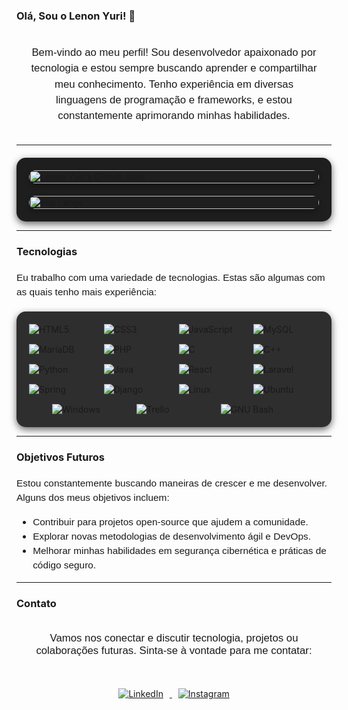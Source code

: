 ### Olá, Sou o Lenon Yuri! 🙂
<div style="text-align: center; padding: 20px; font-size: 1.2em; font-family: Arial, sans-serif; line-height: 1.5;">
  Bem-vindo ao meu perfil! Sou desenvolvedor apaixonado por tecnologia e estou sempre buscando aprender e compartilhar meu conhecimento. Tenho experiência em diversas linguagens de programação e frameworks, e estou constantemente aprimorando minhas habilidades.
</div>

---

<div style="display: flex; flex-wrap: wrap; justify-content: center; gap: 20px; background: #1e1e1e; padding: 20px; border-radius: 15px; box-shadow: 0 4px 12px rgba(0, 0, 0, 0.6); margin-top: 20px;">
  <img src="https://github-readme-stats.vercel.app/api?username=LYuri26&show_icons=true&theme=radical" alt="Lenon Yuri's GitHub stats" style="border-radius: 10px; box-shadow: 0 4px 8px rgba(0, 0, 0, 0.3); width: 100%; max-width: 500px;"/>
  <img src="https://github-readme-stats.vercel.app/api/top-langs/?username=LYuri26&layout=pie&theme=radical" alt="Top Langs" style="border-radius: 10px; box-shadow: 0 4px 8px rgba(0, 0, 0, 0.3); width: 100%; max-width: 500px;"/>
</div>

---

### Tecnologias

<div style="font-size: 1.1em; font-family: Arial, sans-serif; line-height: 1.5; margin-top: 20px;">
Eu trabalho com uma variedade de tecnologias. Estas são algumas com as quais tenho mais experiência:
</div>

<div style="display: flex; flex-wrap: wrap; gap: 15px; justify-content: center; align-items: center; padding: 20px; background: #2e2e2e; border-radius: 15px; box-shadow: 0 4px 12px rgba(0, 0, 0, 0.6); margin-top: 20px;">
  <img alt="HTML5" src="https://img.shields.io/badge/HTML5-E34F26?style=for-the-badge&logo=html5&logoColor=white" style="flex: 1 1 100px; max-width: 120px;"/>
  <img alt="CSS3" src="https://img.shields.io/badge/CSS3-1572B6?style=for-the-badge&logo=css3&logoColor=white" style="flex: 1 1 100px; max-width: 120px;"/>
  <img alt="JavaScript" src="https://img.shields.io/badge/JavaScript-323330?style=for-the-badge&logo=javascript&logoColor=F7DF1E" style="flex: 1 1 100px; max-width: 120px;"/>
  <img alt="MySQL" src="https://img.shields.io/badge/MySQL-005C84?style=for-the-badge&logo=mysql&logoColor=white" style="flex: 1 1 100px; max-width: 120px;"/>
  <img alt="MariaDB" src="https://img.shields.io/badge/MariaDB-003545?style=for-the-badge&logo=mariadb&logoColor=white" style="flex: 1 1 100px; max-width: 120px;"/>
  <img alt="PHP" src="https://img.shields.io/badge/PHP-777BB4?style=for-the-badge&logo=php&logoColor=white" style="flex: 1 1 100px; max-width: 120px;"/>
  <img alt="C" src="https://img.shields.io/badge/C-00599C?style=for-the-badge&logo=c&logoColor=white" style="flex: 1 1 100px; max-width: 120px;"/>
  <img alt="C++" src="https://img.shields.io/badge/C%2B%2B-00599C?style=for-the-badge&logo=c%2B%2B&logoColor=white" style="flex: 1 1 100px; max-width: 120px;"/>
  <img alt="Python" src="https://img.shields.io/badge/Python-14354C?style=for-the-badge&logo=python&logoColor=white" style="flex: 1 1 100px; max-width: 120px;"/>
  <img alt="Java" src="https://img.shields.io/badge/Java-ED8B00?style=for-the-badge&logo=openjdk&logoColor=white" style="flex: 1 1 100px; max-width: 120px;"/>
  <img alt="React" src="https://img.shields.io/badge/React-20232A?style=for-the-badge&logo=react&logoColor=61DAFB" style="flex: 1 1 100px; max-width: 120px;"/>
  <img alt="Laravel" src="https://img.shields.io/badge/Laravel-FF2D20?style=for-the-badge&logo=laravel&logoColor=white" style="flex: 1 1 100px; max-width: 120px;"/>
  <img alt="Spring" src="https://img.shields.io/badge/Spring-6DB33F?style=for-the-badge&logo=spring&logoColor=white" style="flex: 1 1 100px; max-width: 120px;"/>
  <img alt="Django" src="https://img.shields.io/badge/Django-092E20?style=for-the-badge&logo=django&logoColor=white" style="flex: 1 1 100px; max-width: 120px;"/>
  <img alt="Linux" src="https://img.shields.io/badge/Linux-FCC624?style=for-the-badge&logo=linux&logoColor=black" style="flex: 1 1 100px; max-width: 120px;"/>
  <img alt="Ubuntu" src="https://img.shields.io/badge/Ubuntu-E95420?style=for-the-badge&logo=ubuntu&logoColor=white" style="flex: 1 1 100px; max-width: 120px;"/>
  <img alt="Windows" src="https://img.shields.io/badge/Windows-0078D6?style=for-the-badge&logo=windows&logoColor=white" style="flex: 1 1 100px; max-width: 120px;"/>
  <img alt="Trello" src="https://img.shields.io/badge/Trello-0052CC?style=for-the-badge&logo=trello&logoColor=white" style="flex: 1 1 100px; max-width: 120px;"/>
  <img alt="GNU Bash" src="https://img.shields.io/badge/GNU%20Bash-4EAA25?style=for-the-badge&logo=GNU%20Bash&logoColor=white" style="flex: 1 1 100px; max-width: 120px;"/>
</div>

---

### Objetivos Futuros

<div style="font-size: 1.1em; font-family: Arial, sans-serif; line-height: 1.5; margin-top: 20px;">
Estou constantemente buscando maneiras de crescer e me desenvolver. Alguns dos meus objetivos incluem:
</div>

<ul style="font-size: 1.1em; font-family: Arial, sans-serif; line-height: 1.5;">
    <li>Contribuir para projetos open-source que ajudem a comunidade.</li>
    <li>Explorar novas metodologias de desenvolvimento ágil e DevOps.</li>
    <li>Melhorar minhas habilidades em segurança cibernética e práticas de código seguro.</li>
</ul>

---

### Contato

<div style="text-align: center; padding: 20px; font-size: 1.2em; font-family: Arial, sans-serif;">
  Vamos nos conectar e discutir tecnologia, projetos ou colaborações futuras. Sinta-se à vontade para me contatar:
</div>

<div style="text-align: center; padding: 20px;">
  <a href="https://br.linkedin.com/in/lenon-yuri-silva-9a609b19a?original_referer=https%3A%2F%2Fwww.google.com%2F" target="_blank">
    <img src="https://img.shields.io/badge/LinkedIn-0077B5?style=for-the-badge&logo=linkedin&logoColor=white" alt="LinkedIn" style="margin: 10px;"/>
  </a>
  <a href="https://www.instagram.com/lenonyuri/" target="_blank">
    <img src="https://img.shields.io/badge/Instagram-E4405F?style=for-the-badge&logo=instagram&logoColor=white" alt="Instagram" style="margin: 10px;"/>
  </a>
</div>
